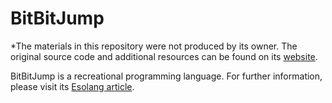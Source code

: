 # BitBitJump

*The materials in this repository were not produced by its owner. The original source code and additional resources can be found on its [website].

BitBitJump is a recreational programming language. For further information, please visit its [Esolang article].

[website]: http://mazonka.com/bbj/ "Oleg Mazonka - BitBitJump - The Ultimate Computational Simplicity"
[Esolang article]: https://esolangs.org/wiki/BitBitJump "BitBitJump - Esolang"
